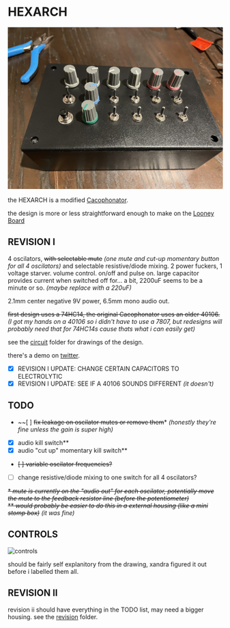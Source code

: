 # HEXARCH

![hexarch](hexarch.jpg)

the HEXARCH is a modified [Cacophonator](https://theremin.us/Circuit_Library/cacophonator.html).

the design is more or less straightforward enough to make on the [Looney Board](https://fluxmonkey.com/pcbDocs/looney1.htm)

## REVISION I

4 oscilators, ~~with selectable mute~~ *(one mute and cut-up momentary button for all 4 oscilators)* and selectable resistive/diode mixing. 2 power fuckers, 1 voltage starver. volume control. on/off and pulse on. large capacitor provides current when switched off for... a bit, 2200uF seems to be a minute or so. *(maybe replace with a 220uF)*

2.1mm center negative 9V power, 6.5mm mono audio out.

~~first design uses a 74HC14, the original Cacophonator uses an older 40106.~~ *(I got my hands on a 40106 so i didn't have to use a 7807, but redesigns will probably need that for 74HC14s cause thats what i can easily get)*

see the [circuit](circuit) folder for drawings of the design.

there's a demo on [twitter](https://twitter.com/pathofunction/status/1434861551324852231).

- [x] REVISION I UPDATE: CHANGE CERTAIN CAPACITORS TO ELECTROLYTIC
- [x] REVISION I UPDATE: SEE IF A 40106 SOUNDS DIFFERENT *(it doesn't)*

## TODO

- ~~[ ] ~~fix leakage on oscilator mutes or remove them~~\* *(honestly they're fine unless the gain is super high)*
- [x] audio kill switch\*\*
- [x] audio "cut up" momentary kill switch\*\*
- ~~[ ] variable oscilator frequencies?~~
- [ ] change resistive/diode mixing to one switch for all 4 oscilators?

~~\* _mute is currently on the "audio out" for each oscilator, potentially move the mute to the feedback resistor line (before the potentiometer)_~~  
~~\*\* _would probably be easier to do this in a external housing (like a mini stomp box)_~~ *(it was fine)*  

## CONTROLS

![controls](controls.jpg)

should be fairly self explanitory from the drawing, xandra figured it out before i labelled them all.

## REVISION II

revision ii should have everything in the TODO list, may need a bigger housing. see the [revision](revision) folder.
